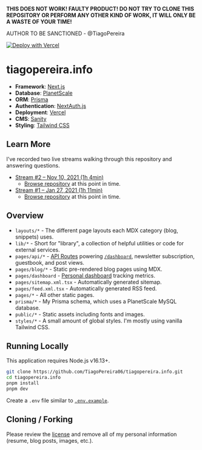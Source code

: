 <b>THIS DOES NOT WORK! FAULTY PRODUCT! DO NOT TRY TO CLONE THIS REPOSITORY OR PERFORM ANY OTHER KIND OF WORK, IT WILL ONLY BE A WASTE OF YOUR TIME!</b>

AUTHOR TO BE SANCTIONED - @TiagoPereira

[![Deploy with Vercel](https://vercel.com/button)](https://vercel.com/new/clone?repository-url=https%3A%2F%2Fgithub.com%2FTiagoPereira06%2Ftiagopereira.info&env=NEXT_PUBLIC_SANITY_PROJECT_ID,NEXT_PUBLIC_SANITY_DATASET,SANITY_API_TOKEN,SANITY_PREVIEW_SECRET,SANITY_STUDIO_REVALIDATE_SECRET&envDescription=These%20values%20are%20needed%20to%20connect%20to%20Sanity%20and%20fetch%20content%20for%20blog%20posts.)

# tiagopereira.info

- **Framework**: [Next.js](https://nextjs.org/)
- **Database**: [PlanetScale](https://planetscale.com)
- **ORM**: [Prisma](https://prisma.io/)
- **Authentication**: [NextAuth.js](https://next-auth.js.org/)
- **Deployment**: [Vercel](https://vercel.com)
- **CMS**: [Sanity](https://www.sanity.io/)
- **Styling**: [Tailwind CSS](https://tailwindcss.com/)

## Learn More

I've recorded two live streams walking through this repository and answering questions.

- [Stream #2 – Nov 10, 2021 (1h 4min)](https://www.youtube.com/watch?v=WZZFW5xDjJ4)
  - [Browse repository](https://github.com/TiagoPereira06/tiagopereira.info/tree/747479118497d31433cb78ced5c1628ed5d1583b) at this point in time.
- [Stream #1 – Jan 27, 2021 (1h 11min)](https://www.youtube.com/watch?v=xXQsF0q8KUg)
  - [Browse repository](https://github.com/TiagoPereira06/tiagopereira.info/tree/568df6d056a4f7ea6f10fab07786c8ec6cbbddde) at this point in time.

## Overview

- `layouts/*` - The different page layouts each MDX category (blog, snippets) uses.
- `lib/*` - Short for "library", a collection of helpful utilities or code for external services.
- `pages/api/*` - [API Routes](https://nextjs.org/docs/api-routes/introduction) powering [`/dashboard`](https://tiagopereira.info/dashboard), newsletter subscription, guestbook, and post views.
- `pages/blog/*` - Static pre-rendered blog pages using MDX.
- `pages/dashboard` - [Personal dashboard](https://tiagopereira.info/dashboard) tracking metrics.
- `pages/sitemap.xml.tsx` - Automatically generated sitemap.
- `pages/feed.xml.tsx` - Automatically generated RSS feed.
- `pages/*` - All other static pages.
- `prisma/*` - My Prisma schema, which uses a PlanetScale MySQL database.
- `public/*` - Static assets including fonts and images.
- `styles/*` - A small amount of global styles. I'm mostly using vanilla Tailwind CSS.

## Running Locally

This application requires Node.js v16.13+.

```bash
git clone https://github.com/TiagoPereira06/tiagopereira.info.git
cd tiagopereira.info
pnpm install
pnpm dev
```

Create a `.env` file similar to [`.env.example`](https://github.com/TiagoPereira06/tiagopereira.info/blob/main/.env.example).

## Cloning / Forking

Please review the [license](https://github.com/TiagoPereira06/tiagopereira.info/blob/main/LICENSE.txt) and remove all of my personal information (resume, blog posts, images, etc.).
